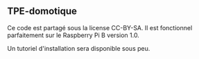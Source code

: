 ## TPE-domotique

Ce code est partagé sous la license CC-BY-SA.
Il est fonctionnel parfaitement sur le Raspberry Pi B version 1.0.

Un tutoriel d'installation sera disponible sous peu.

